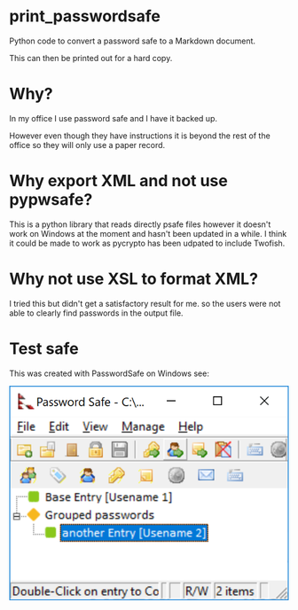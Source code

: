 # print_passwordsafe
Python code to convert a password safe to a Markdown document.

This can then be printed out for a hard copy.  

# Why?
In my office I use password safe and I have it backed up.  

However even though they have instructions it is beyond the 
rest of the office so they will only use a paper record.

# Why export XML and not use pypwsafe?

This is a python library that reads directly psafe files
however it doesn't work on Windows at the moment and hasn't been
updated in a while.  I think it could be made to work as
pycrypto has been udpated to include Twofish.

# Why not use XSL to format XML?
I tried this but didn't get a satisfactory result for me. 
so the users were not able to clearly find passwords in the
output file.

# Test safe
This was created with PasswordSafe on Windows see:

![](images\PasswordSafe.png)